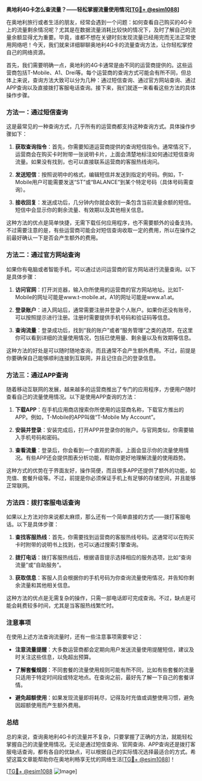 **奥地利4G卡怎么查流量？——轻松掌握流量使用情况[[TG💪+ @esim1088](https://t.me/s/esim1088)]**

在奥地利旅行或者生活的朋友，经常会遇到一个问题：如何查看自己购买的4G卡上的流量剩余情况呢？尤其是在数据流量消耗比较快的情况下，及时了解自己的流量余额显得尤为重要。毕竟，谁都不想在关键时刻发现流量已经用完而无法正常使用网络吧！今天，我们就来详细聊聊奥地利4G卡的流量查询方法，让你轻松掌控自己的网络资源。

首先，我们需要明确一点，奥地利的4G卡通常是由不同的运营商提供的。这些运营商包括T-Mobile、A1、Drei等。每个运营商的查询方式可能会有所不同，但总体上来说，查询方法大致可以分为几种：通过短信查询、通过官方网站查询、通过APP查询以及直接拨打客服电话查询。接下来，我们就逐一来看看这些方法的具体操作步骤。

### 方法一：通过短信查询

这是最常见的一种查询方式，几乎所有的运营商都支持这种查询方式。具体操作步骤如下：

1. **获取查询指令**：首先，你需要知道运营商提供的查询短信指令。通常情况下，运营商会在购买卡时附带一张说明卡片，上面会清楚地标注如何通过短信查询流量。如果没有找到，也可以直接联系运营商的客服热线询问。

2. **发送短信**：按照说明中的格式，编辑短信并发送到指定的号码。例如，T-Mobile用户可能需要发送“ST”或“BALANCE”到某个特定号码（具体号码需查询）。

3. **接收回复**：发送成功后，几分钟内你就会收到一条包含当前流量余额的短信。短信中会显示你的剩余流量、有效期以及其他相关信息。

这种方法的优点是简单快捷，无需下载任何应用程序，也不需要额外的设备支持。不过需要注意的是，有些运营商可能会对短信查询收取一定的费用，所以在操作之前最好确认一下是否会产生额外的费用。

### 方法二：通过官方网站查询

如果你有电脑或者智能手机，可以通过访问运营商的官方网站进行流量查询。以下是具体步骤：

1. **访问官网**：打开浏览器，输入你所使用的运营商的官方网站地址。比如T-Mobile的网址可能是www.t-mobile.at，A1的网址可能是www.a1.at。

2. **登录账户**：进入网站后，通常需要注册并登录个人账户。如果你还没有账号，可以按照提示进行注册。注册时需要提供手机号码和验证码等信息。

3. **查询流量**：登录成功后，找到“我的账户”或者“服务管理”之类的选项，在这里你可以看到详细的流量使用情况，包括已使用量、剩余量以及有效期等信息。

这种方法的好处是可以随时随地查询，而且通常不会产生额外费用。不过，前提是你要确保自己能够顺利连接到互联网，并且记住自己的登录信息。

### 方法三：通过APP查询

随着移动互联网的发展，越来越多的运营商推出了专门的应用程序，方便用户随时查看自己的流量使用情况。以下是使用APP查询的方法：

1. **下载APP**：在手机应用商店搜索你所使用的运营商名称，下载官方推出的APP。例如，T-Mobile的APP叫做“T-Mobile My Account”。

2. **安装并登录**：安装完成后，打开APP并登录你的账户。与官网类似，你需要输入手机号码和密码。

3. **查看流量**：登录后，你会看到一个直观的界面，上面会显示你的流量使用情况。有些APP还会提供图表分析功能，帮助你更好地理解流量的使用趋势。

这种方式的优势在于界面友好，操作简便，而且很多APP还提供了额外的功能，如充值、套餐升级等。不过，前提是你必须保证手机上有足够的存储空间，并且能够正常联网。

### 方法四：拨打客服电话查询

如果以上方法对你来说都太麻烦，那么还有一个简单直接的方式——拨打客服电话。以下是具体步骤：

1. **查找客服热线**：首先，你需要找到运营商的客服热线号码。这通常可以在购买卡时附带的说明书上找到，也可以通过搜索引擎查询。

2. **拨打电话**：拨打客服热线后，根据语音提示选择相应的服务选项，比如“查询流量”或“自助服务”。

3. **获取信息**：客服人员会根据你的手机号码为你查询流量使用情况，并告知你剩余流量和其他相关信息。

这种方法的优点是无需复杂的操作，只需一部电话即可完成查询。不过，缺点是可能会耗费较多时间，尤其是当客服热线繁忙时。

### 注意事项

在使用上述方法查询流量时，还有一些注意事项需要牢记：

- **注意流量提醒**：大多数运营商都会定期向用户发送流量使用提醒短信，建议及时关注这些信息，以免超出预算。
  
- **了解套餐规则**：不同套餐的流量使用规则可能有所不同，比如有些套餐的流量只适用于特定时间段或特定地点。在查询之前，最好先了解一下自己的套餐详情。

- **避免超额使用**：如果发现流量即将耗尽，记得及时充值或调整使用习惯，避免因超额使用而产生额外费用。

### 总结

总的来说，查询奥地利4G卡的流量并不复杂，只要掌握了正确的方法，就能轻松掌握自己的流量使用情况。无论是通过短信查询、官网查询、APP查询还是拨打客服电话查询，都有各自的优缺点，可以根据自己的实际情况选择最适合的方式。希望这篇文章能帮助你在奥地利畅享无忧的网络生活[[TG💪+ @esim1088](https://t.me/s/esim1088)]！

[[TG💪+ @esim1088](https://t.me/s/esim1088) ![Image](https://i.postimg.cc/4NQfJmqS/Snipaste-2025-05-13-00-14-12.png)]
